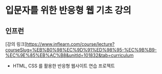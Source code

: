 # 입문자를 위한 반응형 웹 기초 강의

## 인프런

[강의 링크]https://www.inflearn.com/course/lecture?courseSlug=%EB%B0%98%EC%9D%91%ED%98%95-%EC%9B%B9-%EC%9E%85%EB%AC%B8&unitId=101832&tab=curriculum

- HTML, CSS 를 활용한 반응형 웹사이트 연습 프로젝트
